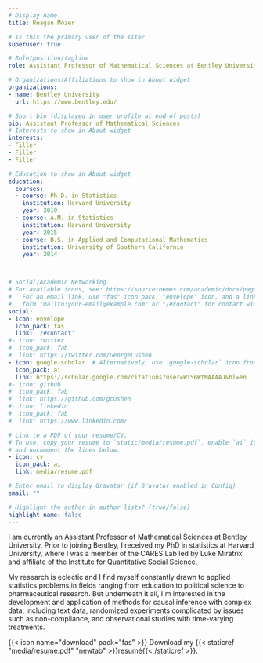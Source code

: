 ```yaml
---
# Display name
title: Reagan Mozer

# Is this the primary user of the site?
superuser: true

# Role/position/tagline
role: Assistant Professor of Mathematical Sciences at Bentley University

# Organizations/Affiliations to show in About widget
organizations:
- name: Bentley University
  url: https://www.bentley.edu/

# Short bio (displayed in user profile at end of posts)
bio: Assistant Professor of Mathematical Sciences
# Interests to show in About widget
interests:
- Filler
- Filler
- Filler

# Education to show in About widget
education:
  courses:
  - course: Ph.D. in Statistics
    institution: Harvard University
    year: 2019
  - course: A.M. in Statistics
    institution: Harvard University
    year: 2015
  - course: B.S. in Applied and Computational Mathematics
    institution: University of Southern California
    year: 2014



# Social/Academic Networking
# For available icons, see: https://sourcethemes.com/academic/docs/page-builder/#icons
#   For an email link, use "fas" icon pack, "envelope" icon, and a link in the
#   form "mailto:your-email@example.com" or "/#contact" for contact widget.
social:
- icon: envelope
  icon_pack: fas
  link: '/#contact'
#- icon: twitter
#  icon_pack: fab
#  link: https://twitter.com/GeorgeCushen
- icon: google-scholar  # Alternatively, use `google-scholar` icon from `ai` icon pack
  icon_pack: ai
  link: https://scholar.google.com/citations?user=WiS6WtMAAAAJ&hl=en
#- icon: github
#  icon_pack: fab
#  link: https://github.com/gcushen
#- icon: linkedin
#  icon_pack: fab
#  link: https://www.linkedin.com/

# Link to a PDF of your resume/CV.
# To use: copy your resume to `static/media/resume.pdf`, enable `ai` icons in `params.toml`,
# and uncomment the lines below.
- icon: cv
  icon_pack: ai
  link: media/resume.pdf

# Enter email to display Gravatar (if Gravatar enabled in Config)
email: ""

# Highlight the author in author lists? (true/false)
highlight_name: false
---
```


I am currently an Assistant Professor of Mathematical Sciences at Bentley University. Prior to joining Bentley, I received my PhD in statistics at Harvard University, where I was a member of the CARES Lab led by Luke Miratrix and affiliate of the Institute for Quantitative Social Science.

My research is eclectic and I find myself constantly drawn to applied statistics problems in fields ranging from education to political science to pharmaceutical research. But underneath it all, I'm interested in the development and application of methods for causal inference with complex data, including text data, randomized experiments complicated by issues such as non-compliance, and observational studies with time-varying treatments.

{{< icon name="download" pack="fas" >}} Download my {{< staticref "media/resume.pdf" "newtab" >}}resumé{{< /staticref >}}.
